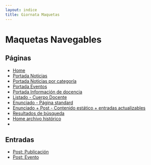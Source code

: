 ```yaml
---
layout: indice
title: Giornata Maquetas
---
```

<h1 class='blanco'>Maquetas Navegables</h1>
<h2 class='blanco'>Páginas</h2>
<ul>
  <li><a class='btn btn-md btn-transparente-blanco' href="pags/home">Home <i class="icn icn-visto icn-md burdeo-opuesto"></i></a></li>
  <li><a class='btn btn-md btn-transparente-blanco' href="pags/portada_noticias">Portada Noticias <i class="icn icn-vineta icn-md"></i></a></li>
    <li><a class='btn btn-md btn-transparente-blanco' href="pags/">Portada Noticias por categoría <i class="icn icn-equis icn-md rojo-claro"></i></a></li>
  <li><a class='btn btn-md btn-transparente-blanco' href="pags/">Portada Eventos <i class="icn icn-equis icn-md rojo-claro"></i></a></li>
  <li><a class='btn btn-md btn-transparente-blanco' href="pags/">Portada Información de docencia <i class="icn icn-equis icn-md rojo-claro"></i></a></li>
  <li><a class='btn btn-md btn-transparente-blanco' href="pags/">Listado - Cuerpo Docente <i class="icn icn-equis icn-md rojo-claro"></i></a></li>
  <li><a class='btn btn-md btn-transparente-blanco' href="pags/enunciado">Enunciado - Página standard <i class="icn icn-vineta icn-md"></i></a></li>
  <li><a class='btn btn-md btn-transparente-blanco' href="pags/">Enunciado + Post - Contenido estático + entradas actualizables <i class="icn icn-equis icn-md rojo-claro"></i></a></li>
  <li><a class='btn btn-md btn-transparente-blanco' href="pags/">Resultados de búsqueda <i class="icn icn-equis icn-md rojo-claro"></i></a></li>
  <li><a class='btn btn-md btn-transparente-blanco ' href="pags/home-archivo">Home archivo histórico <i class="icn icn-vineta icn-md"></i></a><li>
</ul>
<h2 class='blanco'>Entradas</h2>
<ul>
  <li><a class='btn btn-md btn-transparente-blanco' href="pags/publicacion">Post: Publicación <i class="icn icn-visto icn-md burdeo-opuesto"></i></a></li>
  <li><a class='btn btn-md btn-transparente-blanco' href="pags/evento">Post: Evento <i class="icn icn-visto icn-md burdeo-opuesto"></i></a></li>
</ul>